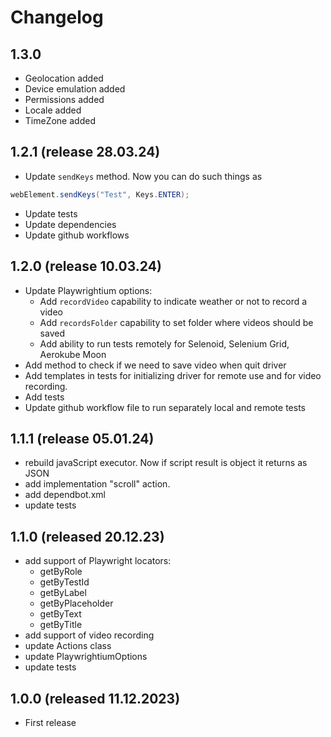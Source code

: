 # Changelog
## 1.3.0
* Geolocation added
* Device emulation added
* Permissions added
* Locale added
* TimeZone added

## 1.2.1 (release 28.03.24)
* Update `sendKeys` method. Now you can do such things as  
```java
webElement.sendKeys("Test", Keys.ENTER);
```
* Update tests
* Update dependencies
* Update github workflows

## 1.2.0 (release 10.03.24)
* Update Playwrightium options:
  * Add `recordVideo` capability to indicate weather or not to record a video
  * Add `recordsFolder` capability to set folder where videos should be saved
  * Add ability to run tests remotely for Selenoid, Selenium Grid, Aerokube Moon
* Add method to check if we need to save video when quit driver
* Add templates in tests for initializing driver for remote use and for video recording.
* Add tests
* Update github workflow file to run separately local and remote tests

## 1.1.1 (release 05.01.24)
* rebuild javaScript executor. Now if script result is object it returns as JSON
* add implementation "scroll" action. 
* add dependbot.xml
* update tests

## 1.1.0 (released 20.12.23)
* add support of Playwright locators:
  * getByRole
  * getByTestId
  * getByLabel
  * getByPlaceholder
  * getByText
  * getByTitle
* add support of video recording
* update Actions class
* update PlaywrightiumOptions
* update tests

## 1.0.0 (released 11.12.2023)
* First release